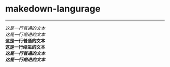 # makedown-langurage
***
*这是一行普通的文本*  
_这是一行缩进的文本_  
**这是一行普通的文本**  
__这是一行缩进的文本__  
***这是一行普通的文本***  
___这是一行缩进的文本___  


